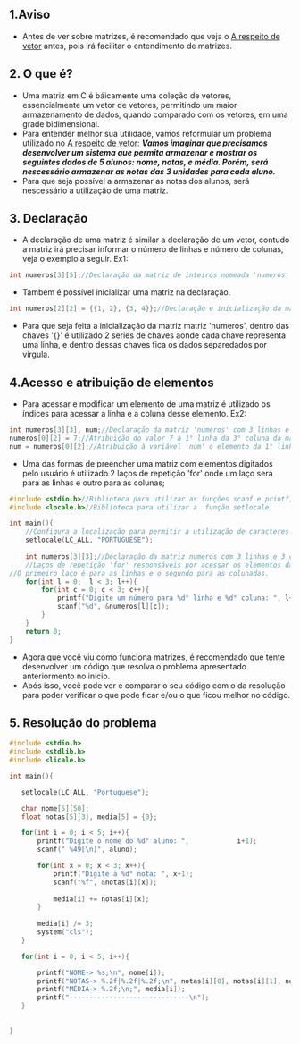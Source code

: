 ## 1.Aviso
+ Antes de ver sobre matrizes, é recomendado que veja o [A respeito de vetor](https://github.com/TauaRibeiro/A-respeito-de-C/blob/main/A%20respeito%20de%20vetor.md) antes, pois irá facilitar o entendimento de matrizes.

## 2. O que é?
+ Uma matriz em C é báicamente uma coleção de vetores, essencialmente um vetor de vetores, permitindo um maior armazenamento de dados, quando comparado com os vetores, em uma grade bidimensional.
+ Para entender melhor sua utilidade, vamos reformular um problema utilizado no [A respeito de vetor](https://github.com/TauaRibeiro/A-respeito-de-C/blob/main/A%20respeito%20de%20vetor.md):
***Vamos imaginar que precisamos desenvolver um sistema que permita armazenar e mostrar os seguintes dados de 5 alunos: nome, notas, e média. Porém, será nescessário
  armazenar as notas das 3 unidades para cada aluno.***
+ Para que seja possível a armazenar as notas dos alunos, será nescessário a utilização de uma matriz.

## 3. Declaração
+ A declaração de uma matriz é similar a declaração de um vetor, contudo a matriz irá precisar informar o número de linhas e número de colunas, veja o exemplo a seguir.
Ex1:
```C
int numeros[3][5];//Declaração da matriz de inteiros nomeada 'numeros' com 3 linhas e 5 colunas;
```
+ Também é possível inicializar uma matriz na declaração.
```C
int numeros[2][2] = {{1, 2}, {3, 4}};//Declaração e inicialização da matriz 'numeros' com a primeira linha contendo os valores 1 e 2, e a segunda linha com 3 e 4;
```
+ Para que seja feita a inicialização da matriz matriz 'numeros', dentro das chaves '{}' é utilizado 2 series de chaves aonde cada chave representa uma linha, e dentro dessas chaves fica os dados separedados por vírgula.

## 4.Acesso e atribuição de elementos
+ Para acessar e modificar um elemento de uma matriz é utilizado os índices para acessar a linha e a coluna desse elemento.
Ex2:
```C
int numeros[3][3], num;//Declaração da matriz 'numeros' com 3 linhas e 3 colunas, e da variável 'num';
numeros[0][2] = 7;//Atribuição do valor 7 à 1° linha da 3° coluna da matriz 'números';
num = numeros[0][2];//Atribuição à variável 'num' o elemento da 1° linha da 3° coluna da matriz 'numeros';
```

+ Uma das formas de preencher uma matriz com elementos digitados pelo usuário é utilizado 2 laços de repetição 'for' onde um laço será para as linhas e outro para as colunas;
```C
#include <stdio.h>//Biblioteca para utilizar as funções scanf e printf;
#include <locale.h>//Biblioteca para utilizar a  função setlocale.

int main(){
    //Configura a localização para permitir a utilização de caracteres da língua portuguesa.
    setlocale(LC_ALL, "PORTUGUESE");
    
	int numeros[3][3];//Declaração da matriz numeros com 3 linhas e 3 colunas;
	//Laços de repetição 'for' responsáveis por acessar os elementos da matriz.
//O primeiro laço é para as linhas e o segundo para as colunadas.
	for(int l = 0;  l < 3; l++){
		for(int c = 0; c < 3; c++){
			printf("Digite um número para %d° linha e %d° coluna: ", l+1, c+1);
			scanf("%d", &numeros[l][c]);
		}
	}   
    return 0;
}
```

+ Agora que você viu como funciona matrizes, é recomendado que tente desenvolver um código que resolva o problema apresentado anteriormento no início.
+ Após isso, você pode ver e comparar o seu código com o da resolução para poder verificar o que pode ficar e/ou o que ficou melhor no  código.

## 5. Resolução do problema
```C
#include <stdio.h>
#include <stdlib.h>
#include <licale.h>

int main(){

   setlocale(LC_ALL, "Portuguese");

   char nome[5][50];
   float notas[5][3], media[5] = {0};

   for(int i = 0; i < 5; i++){
       printf("Digite o nome do %d° aluno: ",            i+1);
       scanf(" %49[\n]", aluno);

       for(int x = 0; x < 3; x++){
           printf("Digite a %d° nota: ", x+1);
           scanf("%f", &notas[i][x]);
         
           media[i] += notas[i][x];
       }
      
       media[i] /= 3;
       system("cls");
   }

   for(int i = 0; i < 5; i++){

       printf("NOME-> %s;\n", nome[i]);
       printf("NOTAS-> %.2f|%.2f|%.2f;\n", notas[i][0], notas[i][1], notas[i][2]);
       printf("MÉDIA-> %.2f;\n;", media[i]);
       printf("------------------------------\n");
   }
   
   
}
```